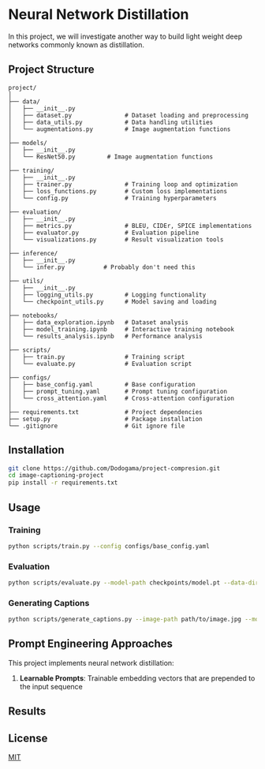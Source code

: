 # Neural Network Distillation

In this project, we will investigate another way to build light weight deep networks commonly known as distillation.

## Project Structure

```
project/
│
├── data/
│   ├── __init__.py
│   ├── dataset.py               # Dataset loading and preprocessing
│   ├── data_utils.py            # Data handling utilities
│   └── augmentations.py         # Image augmentation functions
│
├── models/
│   ├── __init__.py
│   └── ResNet50.py         # Image augmentation functions
│
├── training/
│   ├── __init__.py
│   ├── trainer.py               # Training loop and optimization
│   ├── loss_functions.py        # Custom loss implementations
│   └── config.py                # Training hyperparameters
│
├── evaluation/
│   ├── __init__.py
│   ├── metrics.py               # BLEU, CIDEr, SPICE implementations
│   ├── evaluator.py             # Evaluation pipeline
│   └── visualizations.py        # Result visualization tools
│
├── inference/
│   ├── __init__.py
│   └── infer.py           # Probably don't need this
│
├── utils/
│   ├── __init__.py
│   ├── logging_utils.py         # Logging functionality
│   └── checkpoint_utils.py      # Model saving and loading
│
├── notebooks/
│   ├── data_exploration.ipynb   # Dataset analysis
│   ├── model_training.ipynb     # Interactive training notebook
│   └── results_analysis.ipynb   # Performance analysis
│
├── scripts/
│   ├── train.py                 # Training script
│   └── evaluate.py              # Evaluation script
│
├── configs/
│   ├── base_config.yaml         # Base configuration
│   ├── prompt_tuning.yaml       # Prompt tuning configuration
│   └── cross_attention.yaml     # Cross-attention configuration
│
├── requirements.txt             # Project dependencies
├── setup.py                     # Package installation
└── .gitignore                   # Git ignore file
```

## Installation

```bash
git clone https://github.com/Dodogama/project-compresion.git
cd image-captioning-project
pip install -r requirements.txt
```

## Usage

### Training

```bash
python scripts/train.py --config configs/base_config.yaml
```

### Evaluation

```bash
python scripts/evaluate.py --model-path checkpoints/model.pt --data-dir data/coco
```

### Generating Captions

```bash
python scripts/generate_captions.py --image-path path/to/image.jpg --model-path checkpoints/model.pt
```

## Prompt Engineering Approaches

This project implements neural network distillation:

1. **Learnable Prompts**: Trainable embedding vectors that are prepended to the input sequence

## Results

## License

[MIT](LICENSE)
